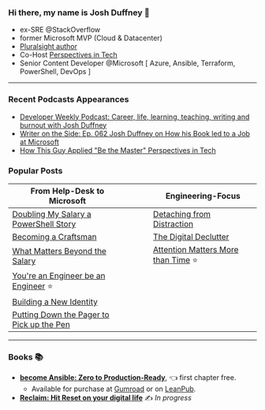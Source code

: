 ### Hi there, my name is Josh Duffney 👋

- ex-SRE @StackOverflow
- former Microsoft MVP (Cloud & Datacenter)
- [Pluralsight author](https://www.pluralsight.com/authors/josh-duffney)
- Co-Host [Perspectives in Tech](https://donjones.com/podcast/)
- Senior Content Developer @Microsoft [ Azure, Ansible, Terraform, PowerShell, DevOps ]

---

### Recent Podcasts Appearances

- [Developer Weekly Podcast: Career, life, learning, teaching, writing and burnout with Josh Duffney](https://developerweeklypodcast.com/34/career-life-learning-teaching-writing-and-burnout-with-josh-duffney)
- [Writer on the Side: Ep. 062 Josh Duffney on How his Book led to a Job at Microsoft](https://www.writerontheside.com/josh-duffney-on-how-his-book-led-to-a-job-at-microsoft/)
- [How This Guy Applied "Be the Master" Perspectives in Tech](https://perspectivesintech.com/2020/09/01/listen-how-this-guy-applied-be-the-master-to-his-life/)

### Popular Posts

|**From Help-Desk to Microsoft**|<img width=50/>|**Engineering-Focus**|
|---	|---	|---	|
|[Doubling My Salary a PowerShell Story](https://duffney.io/doubling-my-salary-a-powershell-story/)|   	|[Detaching from Distraction](https://duffney.io/detaching-from-distraction/)|
|[Becoming a Craftsman](https://duffney.io/becoming-a-craftsman)||[The Digital Declutter](https://duffney.io/the-digital-declutter/)|
|[What Matters Beyond the Salary](https://duffney.io/what-matters-beyond-the-salary)|   	|[Attention Matters More than Time](https://duffney.io/attention-matters-more-than-time/) ⭐|
|[You're an Engineer be an Engineer](https://duffney.io/youre-an-engineer-be-an-engineer) ⭐|   	|   	|
|[Building a New Identity](https://duffney.io/building-a-new-identity/)|   	|   	|
|[Putting Down the Pager to Pick up the Pen](https://duffney.io/putting-down-the-pager-to-pick-up-the-pen/)|   	|   	|

---

### Books 📚

- **[become Ansible: Zero to Production-Ready](https://becomeansible.com/)**, 👈 first chapter free.
    - Available for purchase at [Gumroad](https://gumroad.com/l/become-ansible) or on [LeanPub](https://leanpub.com/becomeansible/). 
- **[Reclaim: Hit Reset on your digital life](https://duffney.io/reclaim/)** ✍️ _In progress_

<!--

My mission is to develop  to scale knowledge that's clear, consise, and practical.
I'm an ex-SRE at @StackOverflow, former Microsoft MVP, Pluralsight author and currently work at Microsoft as a Senior Content Developer.

After a decade in the industry, [I put down my pager and picked up the pen](https://duffney.io/putting-down-the-pager-to-pick-up-the-pen/). Instead of scaling infrastructure, I now focus on scaling through writing.

My m

After writing my first book, I decided to [put down my pager and pick up the pen](https://duffney.io/putting-down-the-pager-to-pick-up-the-pen/). I now spend my work-days writing for doc.microsoft.com. And in my spare time I blog and write a newsletter at [duffney.io](https://duffney.io/newsletter/).

Knowing that my job isn't my career, I seek to master my craft. But without sacrificing my family or performance at work. To do that, I read, research, and implement habits of self-improvement and improved productivity in an endless pursuit of begin better than I was yesterday. 😄

**"More hours isn't how you get ahead, your ability to focus is."**



**Duffney/Duffney** is a ✨ _special_ ✨ repository because its `README.md` (this file) appears on your GitHub profile.

Here are some ideas to get you started:

- 🔭 I’m currently working on ...
- 🌱 I’m currently learning ...
- 👯 I’m looking to collaborate on ...
- 🤔 I’m looking for help with ...
- 💬 Ask me about ...
- 📫 How to reach me: ...
- 😄 Pronouns: ...
- ⚡ Fun fact: ...
-->

